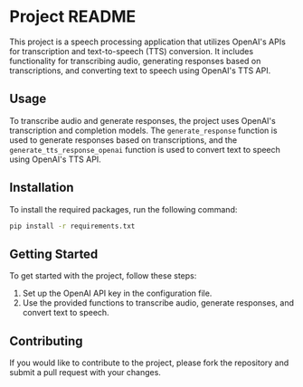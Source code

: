 # Project README

This project is a speech processing application that utilizes OpenAI's APIs for transcription and text-to-speech (TTS) conversion. It includes functionality for transcribing audio, generating responses based on transcriptions, and converting text to speech using OpenAI's TTS API.

## Usage

To transcribe audio and generate responses, the project uses OpenAI's transcription and completion models. The `generate_response` function is used to generate responses based on transcriptions, and the `generate_tts_response_openai` function is used to convert text to speech using OpenAI's TTS API.

## Installation

To install the required packages, run the following command:

```bash
pip install -r requirements.txt
```

## Getting Started

To get started with the project, follow these steps:

1. Set up the OpenAI API key in the configuration file.
2. Use the provided functions to transcribe audio, generate responses, and convert text to speech.

## Contributing

If you would like to contribute to the project, please fork the repository and submit a pull request with your changes.

